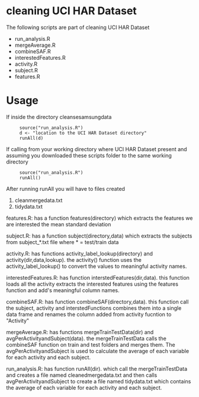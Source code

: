 cleaning UCI HAR Dataset
========================

The following scripts are part of cleaning UCI HAR Dataset
   * run_analysis.R 
   * mergeAverage.R
   * combineSAF.R
   * interestedFeatures.R
   * activity.R
   * subject.R
   * features.R
   
Usage 
=====

If inside the directory cleansesamsungdata
```
     source("run_analysis.R")
     d <- "location to the UCI HAR Dataset directory"
     runAll(d) 
```
     
If calling from your working directory where UCI HAR Dataset
present and assuming you downloaded these scripts folder
to the same working directory
```
     source("run_analysis.R")
     runAll()
```
     
After running runAll you will have to files created
  1. cleanmergedata.txt
  2. tidydata.txt
  
features.R: has a function features(directory) which extracts the features we are interested the mean
            standard deviation

subject.R: has a function subject(directory,data) which extracts the subjects from subject_*.txt file
           where * = test/train data
           
activity.R: has functions activity_label_lookup(directory) and activity(dir,data,lookup). the activity() 
            function uses the activity_label_lookup() to convert the values to meaningful activity
            names.
  
interestedFeatures.R: has function interstedFeatures(dir,data). this function loads all the activity
                    extracts the interested features using the features function
                    and add's meaningful column names.
                    
combineSAF.R: has function combineSAF(directory,data). this function call the subject, activity and
              interstedFunctions combines them into a single data frame and renames the column added 
              from activity fucntion to "Activity" 
              
mergeAverage.R: has functions mergeTrainTestData(dir) and avgPerActivityandSubject(data). the 
                mergeTrainTestData calls the combineSAF function on train and test folders and merges
                them. The avgPerActivityandSubject is used to calculate the average of each variable 
                for each activity and each subject.
                
run_analysis.R: has function runAll(dir). which call the mergeTrainTestData and creates a file named
                cleanedmergedata.txt and then calls avgPerActivityandSubject to create a file named
                tidydata.txt which contains the average of each variable for each activity and each 
                subject.
   
